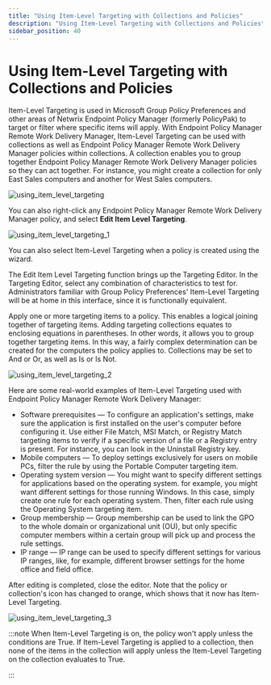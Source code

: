 ```yaml
---
title: "Using Item-Level Targeting with Collections and Policies"
description: "Using Item-Level Targeting with Collections and Policies"
sidebar_position: 40
---
```


# Using Item-Level Targeting with Collections and Policies

Item-Level Targeting is used in Microsoft Group Policy Preferences and other areas of Netwrix
Endpoint Policy Manager (formerly PolicyPak) to target or filter where specific items will apply.
With Endpoint Policy Manager Remote Work Delivery Manager, Item-Level Targeting can be used with
collections as well as Endpoint Policy Manager Remote Work Delivery Manager policies within
collections. A collection enables you to group together Endpoint Policy Manager Remote Work Delivery
Manager policies so they can act together. For instance, you might create a collection for only East
Sales computers and another for West Sales computers.

![using_item_level_targeting](/images/endpointpolicymanager/remoteworkdelivery/using_item_level_targeting.webp)

You can also right-click any Endpoint Policy Manager Remote Work Delivery Manager policy, and select
**Edit Item Level Targeting**.

![using_item_level_targeting_1](/images/endpointpolicymanager/remoteworkdelivery/using_item_level_targeting_1.webp)

You can also select Item-Level Targeting when a policy is created using the wizard.

The Edit Item Level Targeting function brings up the Targeting Editor. In the Targeting Editor,
select any combination of characteristics to test for. Administrators familiar with Group Policy
Preferences' Item-Level Targeting will be at home in this interface, since it is functionally
equivalent.

Apply one or more targeting items to a policy. This enables a logical joining together of targeting
items. Adding targeting collections equates to enclosing equations in parentheses. In other words,
it allows you to group together targeting items. In this way, a fairly complex determination can be
created for the computers the policy applies to. Collections may be set to And or Or, as well as Is
or Is Not.

![using_item_level_targeting_2](/images/endpointpolicymanager/remoteworkdelivery/using_item_level_targeting_2.webp)

Here are some real-world examples of Item-Level Targeting used with Endpoint Policy Manager Remote
Work Delivery Manager:

- Software prerequisites — To configure an application's settings, make sure the application is
  first installed on the user's computer before configuring it. Use either File Match, MSI Match, or
  Registry Match targeting items to verify if a specific version of a file or a Registry entry is
  present. For instance, you can look in the Uninstall Registry key.
- Mobile computers — To deploy settings exclusively for users on mobile PCs, filter the rule by
  using the Portable Computer targeting item.
- Operating system version — You might want to specify different settings for applications based on
  the operating system. for example, you might want different settings for those running Windows.
  In this case, simply create one rule for each operating system. Then, filter each rule using the
  Operating System targeting item.
- Group membership — Group membership can be used to link the GPO to the whole domain or
  organizational unit (OU), but only specific computer members within a certain group will pick up
  and process the rule settings.
- IP range — IP range can be used to specify different settings for various IP ranges, like, for
  example, different browser settings for the home office and field office.

After editing is completed, close the editor. Note that the policy or collection's icon has changed
to orange, which shows that it now has Item-Level Targeting.

![using_item_level_targeting_3](/images/endpointpolicymanager/remoteworkdelivery/using_item_level_targeting_3.webp)

:::note
When Item-Level Targeting is on, the policy won't apply unless the conditions are True. If
Item-Level Targeting is applied to a collection, then none of the items in the collection will apply
unless the Item-Level Targeting on the collection evaluates to True.

:::

